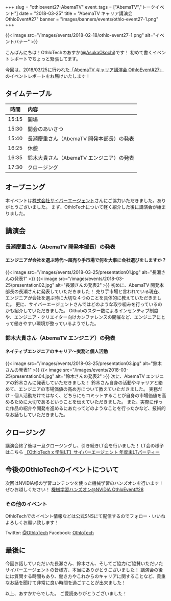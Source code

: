 +++
slug = "othloevent27-AbemaTV"
event_tags = ["AbemaTV","トークイベント"]
date = "2018-03-25"
title = "AbemaTV キャリア講演会 OthloEvent#27"
banner = "images/banners/events/othlo-event27-1.png"
+++

{{< image src="/images/events/2018-02-18/othlo-event27-1.png" alt="イベントバナー" >}}

こんばんにちは！OthloTechのあすか([@AsukaOkochi](https://twitter.com/AsukaOkochi/))です！
初めて書くイベントレポートでちょっと緊張してます。

今回は、2018/03/25に行われた[「AbemaTV キャリア講演会 OthloEvent#27」](https://othlotech.connpass.com/event/80461/)のイベントレポートをお届けいたします！

## タイムテーブル

|時間|内容|
|:-----:|:-----|
|15:15 |開場|
|15:30 |開会のあいさつ|
|15:40 |長瀬慶重さん（AbemaTV 開発本部長）の発表|
|16:25 |休憩|
|16:35 |鈴木大貴さん（AbemaTV エンジニア）の発表|
|17:30 |クロージング|

## オープニング
本イベントは[株式会社サイバーエージェント](https://www.cyberagent.co.jp/)さんにご協力いただきました。ありがとうございました。
まず、OthloTechについて軽く紹介した後に講演会が始まりました。

## 講演会
### 長瀬慶重さん（AbemaTV 開発本部長）の発表
#### エンジニアが会社を選ぶ時代〜超売り手市場で何を大事に会社選びをしますか？
{{< image src="/images/events/2018-03-25/presentation01.jpg" alt="長瀬さんの発表1" >}}
{{< image src="/images/events/2018-03-25/presentation02.jpg" alt="長瀬さんの発表2" >}}
初めに、AbemaTV 開発本部長の長瀬さんに発表していただきました！
売り手市場と言われている現在、エンジニアが会社を選ぶ時に大切な４つのことを具体的に教えていただきました。
更に、サイバーエージェントさんではどのような取り組みを行っているのかも紹介していただきました。
Githubのスター数によるインセンティブ制度や、エンジニア・クリエイター向けカンファレンスの開催など、エンジニアにとって働きやすい環境が整っているようでした。

### 鈴木大貴さん（AbemaTV エンジニア）の発表
#### ネイティブエンジニアのキャリア〜実務と個人活動
{{< image src="/images/events/2018-03-25/presentation03.jpg" alt="鈴木さんの発表1" >}}
{{< image src="/images/events/2018-03-25/presentation04.jpg" alt="鈴木さんの発表2" >}}
次に、AbemaTV エンジニアの鈴木さんに発表していただきました！
鈴木さん自身の活動やキャリアと絡めて、エンジニアの市場価値の高め方について教えていただきました。
実務だけ・個人活動だけではなく、どちらにもコミットすることが自身の市場価値を高めるために大切であるということを伝えていただきました。
また、実際に作った作品の紹介や開発を進めるにあたってどのようなことを行ったかなど、技術的なお話もしていただきました。

## クロージング
講演会終了後は一旦クロージングし、引き続きLT会を行いました！
LT会の様子はこちら
[【OthloTech x 学生LT】サイバーエージェント 年度末LTパーティー](http://www.othlo.tech/events/othloevent27-lt/)

## 今後のOthloTechのイベントについて
次回はNVIDIA様の学習コンテンツを使った機械学習のハンズオンを行います！ぜひお越しください！
[機械学習ハンズオン@NVIDIA OthloEvent#28](https://othlotech.connpass.com/event/83061/)

### その他のイベント
OthloTechでのイベント情報などは公式SNSにて配信するのでフォロー・いいねよろしくお願い致します！

Twitter: [@OthloTech](https://twitter.com/othlotech)
Facebook: [OthloTech](https://www.facebook.com/othlotech)

## 最後に
今回お話していただいた長瀬さん、鈴木さん、そしてご協力/ご協賛いただいたサイバーエージェントの皆様方、本当にありがとうございました！
講演会の後には質問する時間もあり、働き方やこれからのキャリアに関することなど、貴重なお話を聞けて非常に良い時間を過ごすことが出来ました！

以上、あすかからでした。
ご愛読ありがとうございました！
